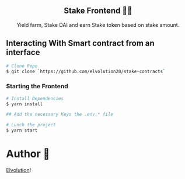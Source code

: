 
<div align="center">

## Stake Frontend 🚀🚀



Yield farm, Stake DAI and earn Stake token based on stake amount.

</div>

## Interacting With Smart contract from an interface

```bash
# Clone Repo
$ git clone `https://github.com/elvolution20/stake-contracts`

```

### Starting the Frontend

```bash
# Install Dependencies
$ yarn install

## Add the necessary Keys the .env.* file

# Lunch the project
$ yarn start
```

# Author 💖

[Elvolution](https://twitter.com/elvolution)!


